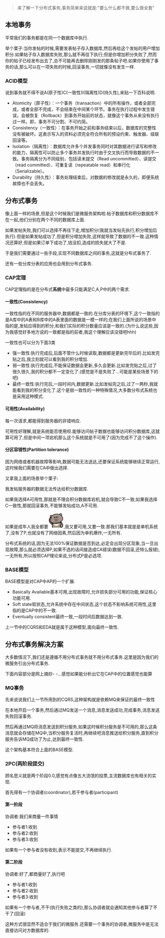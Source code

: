 > 来了解一下分布式事务,事务简单来说就是:"要么什么都不做,要么做全套"

## 本地事务
平常我们的事务都是在同一个数据库中执行.

举个栗子:当你发帖的时候,需要发表帖子存入数据库,然后再给这个发帖的用户增加积分.如果帖子存入数据库失败,那么就不再往下执行;但是你增加积分失败了,然而你的帖子已经发布出去了,总不可能再去删除刚刚发的那条帖子吧.如果你使用了事务的话,那么可以在一项失败的时候,回滚事务,一切就像没有发生一样.

### ACID模型
说到事务就不得不说A(原子性)C(一致性)I(隔离性)D(持久性),来贴一下百科说明.

* Atomicity（原子性）：一个事务（transaction）中的所有操作，或者全部完成，或者全部不完成，不会结束在中间某个环节。事务在执行过程中发生错误，会被恢复（Rollback）到事务开始前的状态，就像这个事务从来没有执行过一样。即，事务不可分割、不可约简。
* Consistency（一致性）：在事务开始之前和事务结束以后，数据库的完整性没有被破坏。这表示写入的资料必须完全符合所有的预设约束、触发器、级联回滚等。
* Isolation（隔离性）：数据库允许多个并发事务同时对其数据进行读写和修改的能力，隔离性可以防止多个事务并发执行时由于交叉执行而导致数据的不一致。事务隔离分为不同级别，包括读未提交（Read uncommitted）、读提交（read committed）、可重复读（repeatable read）和串行化（Serializable）。
* Durability（持久性）：事务处理结束后，对数据的修改就是永久的，即便系统故障也不会丢失。

## 分布式事务
像上面一样的场景,但是这个时候我们是微服务架构啦.帖子数据库和积分数据库不在一起,他们分别在两个不同的数据库上面.

如果发帖失败,我们可以选择不再往下走,增加积分(我就当发帖先执行,积分增加后执行).但是如果发帖成功了,但是积分增加失败,这样就导致了数据的不一致.这种情况还算好,但是如果订单下成功了,钱没扣,造成的损失就大了不是.

于是我们需要通过一些手段,实现不同数据库之间的事务,这就是分布式事务了.

还有一些分库分表的应用也会用到分布式事务.
### CAP定理
CAP定理指的是在分布式**系统**中最多只能满足C,A,P中的两个需求.

#### 一致性(Consistency)
一致性指的在不同的服务器中,数据都是一致的.在分库分表的环境下,这个一致指的是A库中的A表和B库中的A表里面的数据是一模一样的;在我们上面所说的场景中指的是,发帖应得到的积分,和我们实际的积分数量应该是一致的.(为什么说这些,因为我感觉好多地方说的一致都是指的前者,我这个理解应该没错吧hhh)

一致性也可以分为下面3类
* 强一致性:执行完成后,后面不管什么时候读取,数据都是更新完毕后的.比如发完贴之后,我立刻就可以看到我的积分增加.
* 弱一致性:执行完成后,不能保证数据会更新,多久会更新.比如发完贴之后,过了很久很久,我的积分都不一定变化了.(感觉是不是失败了...可能是某些场景下的吧)
* 最终一致性:执行完后,一段时间内,数据更新.比如发帖完之后,过了一两秒,我就能看到我的积分变化了.这个是弱一致性的一种特殊情况,大多数分布式系统也是采用这种模式.

#### 可用性(Availability)
每一次请求,都能得到服务器的非错响应.

可用性好理解,就是系统能否使用呗.能够访问帖子数据也能够访问积分数据库,这就算可用了,但是中间一项宕机那么这个系统就是不可用了(因为完成不了这个操作).

#### 分区容错性(Partition tolerance)
因为网络或者机器故障等影响,数据可能无法送达,还要保证系统能够继续正常运行,这时候我们需要在CA中做出选择.

又拿我上面的场景举个栗子:

我发帖服务器的数据无法传达给积分数据库.

如果我选择A可用性,那就是不理会积分数据库宕机,就会导致C不一致;如果我选择C一致性,那就回滚事务,不能够发帖成功,A不可用.

如果是成年人我全都要![](img/bqb_4.gif),我又要可用,又要一致.那我们基本就是是单机系统了,没有了P,也就没有了网络因素,然后因为单机爆炸,一无所有.

分布式系统的话,因为无法100%保证数据是否到达,必定会出现分区现象,当一旦出现故障,那么就必须选择P,如果不选的话间接造成CA错误(数据不回滚,还特么报错),一无所有,所以按照CAP理论来说,分布式P是必选项.

### BASE模型
BASE模型是对CAP中AP的一个扩展.

* Basically Available基本可用,出现故障时,允许损失部分可用的功能,保证核心功能可用.
* Soft state软状态,允许系统中存在中间状态,这个状态不影响系统可用性,这里指的是CAP中的不一致.
* Eventually consistent最终一致,一段时间后数据达到一致.

上一节中的CQRS和EDA就是属于这种模型,面向最终一致性.

## 分布式事务解决方案
大多数情况下,我们还是遵循不用分布式事务就不用分布式事务.这里是因为我们的微服务引出分布式事务.

下面内容部分是网上摘抄- -...感觉如果能分析出它在CAP中的位置感觉也能算

### MQ事务
先来说说我们上一节所用到的CQRS,这种架构就是依赖MQ来保证的最终一致性

在本地开启一个事务,然后通过MQ发送一个消息,消息发送成功,完成事务,消息发送失败回滚事务.

然后再通过MQ将消息发送到积分服务,如果这时候积分服务是不可用的,那么这条消息就会存储在MQ中,当积分服务复活时,再继续吧消息推送给积分服务,直到积分服务告诉MQ成功了为止,达到最终一致性.

这个架构基本符合上面的BASE模型.

### 2PC(两阶段提交)
顾名思义就是两个阶段0.0,感觉有点像五大流氓的投票,主流数据库也有相关的实现.

首先得有一个协调者(coordinator),若干参与者(participant)

#### 第一阶段
协调者:我们来商量一件事情
* 参与者1:收到
* 参与者2:收到
* 参与者3:收到

如果有一个参与者没有收到,表示不能提交,不再继续执行.
#### 第二阶段
协调者:好了,都商量好了,执行吧
* 参与者1:收到
* 参与者2:收到
* 参与者3:收到

如果有一个参与者,不干(执行失败之类的),那么协调者就会通知其他参与者算了不干了(回滚)

这种方式很显然不适合于我们的微服务.还需要一个事务的协调者,微服务中是无法直接访问对方数据库的.

